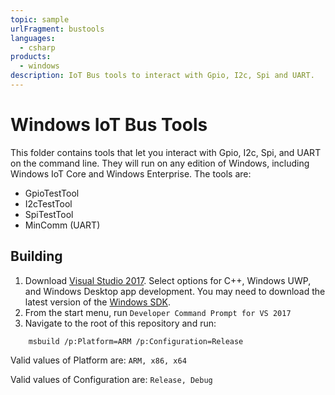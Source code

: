 ```yaml
---
topic: sample
urlFragment: bustools
languages:
  - csharp
products:
  - windows
description: IoT Bus tools to interact with Gpio, I2c, Spi and UART.
---
```


# Windows IoT Bus Tools

This folder contains tools that let you interact with Gpio, I2c, Spi, and UART on the command line. They will run on any edition of Windows, including Windows IoT Core and Windows Enterprise. The tools are:
 - GpioTestTool
 - I2cTestTool
 - SpiTestTool
 - MinComm (UART)
 
## Building

1. Download [Visual Studio 2017](https://www.visualstudio.com/downloads/). Select options for C++, Windows UWP, and Windows Desktop app development. You may need to download the latest version of the [Windows SDK](https://developer.microsoft.com/en-us/windows/downloads/windows-10-sdk).
1. From the start menu, run `Developer Command Prompt for VS 2017`
1. Navigate to the root of this repository and run:

```
    msbuild /p:Platform=ARM /p:Configuration=Release
```

Valid values of Platform are: `ARM, x86, x64`

Valid values of Configuration are: `Release, Debug`
